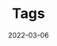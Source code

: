 ---
title: "Tags"
date: 2022-03-06
layout: "tags"
slug: "tags"
menu:
    main:
        weight: 2
        params: 
            icon: tag
---